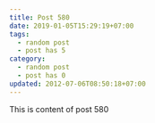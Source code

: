 ```yaml
---
title: Post 580
date: 2019-01-05T15:29:19+07:00
tags:
  - random post
  - post has 5
category:
  - random post
  - post has 0
updated: 2012-07-06T08:50:18+07:00
---
```

This is content of post 580